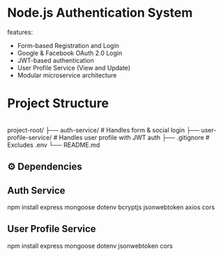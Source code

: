 # Node.js Authentication System

features:

- Form-based Registration and Login
- Google & Facebook OAuth 2.0 Login
- JWT-based authentication
- User Profile Service (View and Update)
- Modular microservice architecture

# Project Structure
<br>
project-root/
├── auth-service/  # Handles form & social login
├── user-profile-service/  # Handles user profile with JWT auth
├── .gitignore  # Excludes .env
└── README.md  

## ⚙️ Dependencies

  ## Auth Service
   npm install express mongoose dotenv bcryptjs jsonwebtoken axios cors
   
  ## User Profile Service
   npm install express mongoose dotenv jsonwebtoken cors

